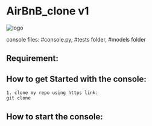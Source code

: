 # AirBnB_clone v1

![logo](https://user-images.githubusercontent.com/33170277/163820906-d2a4ecb1-d9d4-4bf7-8eb0-389f1604bc9a.png)

console files: 	#console.py,
		#tests folder,
		#models folder

## Requirement:
	
## How to get Started with the console:
	1. clone my repo using https link:
	git clone
	
	
## How to start the console:

	

